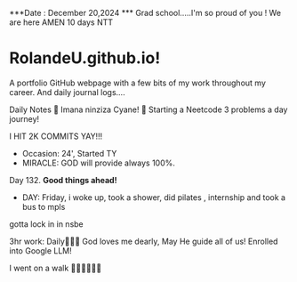 ***Date : December 20,2024 *** Grad school.....I'm so proud of you !  We are here AMEN
10 days NTT
# RolandeU.github.io!

A portfolio GitHub webpage with a few bits of my work throughout my career. And daily journal logs....


Daily Notes
💚 Imana ninziza Cyane! 
💚 Starting a Neetcode 3 problems a day journey!

I HIT 2K COMMITS YAY!!!

- Occasion: 24', Started TY 
- MIRACLE: GOD will provide always 100%.

Day 132. **Good things ahead!** 
- DAY: Friday, i woke up, took a shower, did pilates , internship and took a bus to mpls

gotta lock in in nsbe

3hr work: Daily💚💚💚
God loves me dearly, May He guide all of  us!
Enrolled into Google LLM! 

I went on a walk 💚💚💚💚💚💚
